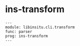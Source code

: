 # ins-transform

```{argparse}
---
module: libinsitu.cli.transform
func: parser
prog: ins-transform
---
```